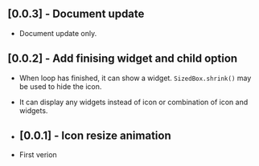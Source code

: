 ## [0.0.3] - Document update

* Document update only.
## [0.0.2] - Add finising widget and child option

* When loop has finished, it can show a widget. `SizedBox.shrink()` may be used to hide the icon.
* It can display any widgets instead of icon or combination of icon and widgets.
* ## [0.0.1] - Icon resize animation

* First verion